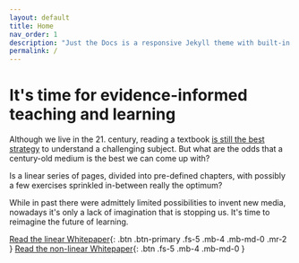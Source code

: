 ```yaml
---
layout: default
title: Home
nav_order: 1
description: "Just the Docs is a responsive Jekyll theme with built-in search that is easily customizable and hosted on GitHub Pages."
permalink: /
---
```


# It's time for evidence-informed teaching and learning

Although we live in the 21. century, reading a textbook [is still the best strategy](https://www.lesswrong.com/posts/xg3hXCYQPJkwHyik2/the-best-textbooks-on-every-subject) to understand a challenging subject. But what are the odds that a century-old medium is the best we can come up with?

Is a linear series of pages, divided into pre-defined chapters, with possibly a few exercises sprinkled in-between really the optimum?

While in past there were admittely limited possibilities to invent new media, nowadays it's only a lack of imagination that is stopping us. It's time to reimagine the future of learning.


[Read the linear Whitepaper](#getting-started){: .btn .btn-primary .fs-5 .mb-4 .mb-md-0 .mr-2 } [Read the non-linear Whitepaper](https://github.com/pmarsceill/just-the-docs){: .btn .fs-5 .mb-4 .mb-md-0 }



